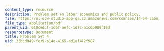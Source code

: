 ```yaml
---
content_type: resource
description: Problem set on labor economics and public policy.
file: https://ol-ocw-studio-app-qa.s3.amazonaws.com/courses/14-64-labor-economics-and-public-policy-fall-2009/33bcd849fe39a14e4165ad1af472f987_MIT14_64F09_ps4.pdf
file_type: application/pdf
parent_uid: 010c6dcf-1d6f-aefc-1d7c-a1c6b989f19d
resourcetype: Document
title: Problem Set 4
uid: 33bcd849-fe39-a14e-4165-ad1af472f987
---
```

